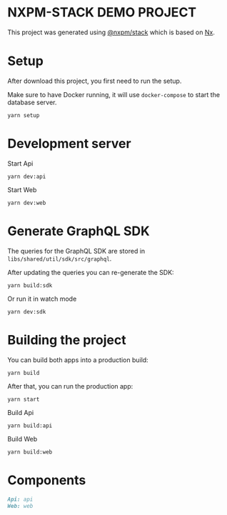 # NXPM-STACK DEMO PROJECT

This project was generated using [@nxpm/stack](https://github.com/nxpm/stack) which is based on [Nx](https://nx.dev).

# Setup

After download this project, you first need to run the setup.

Make sure to have Docker running, it will use `docker-compose` to start the database server.

```shell
yarn setup
```

# Development server

Start Api

```shell
yarn dev:api
```

Start Web

```shell
yarn dev:web
```

# Generate GraphQL SDK

The queries for the GraphQL SDK are stored in `libs/shared/util/sdk/src/graphql`.

After updating the queries you can re-generate the SDK:

```shell
yarn build:sdk
```

Or run it in watch mode

```shell
yarn dev:sdk
```

# Building the project

You can build both apps into a production build:

```shell
yarn build
```

After that, you can run the production app:

```shell
yarn start
```

Build Api

```shell
yarn build:api
```

Build Web

```shell
yarn build:web
```

# Components

```markdown
Api: api
Web: web
```
